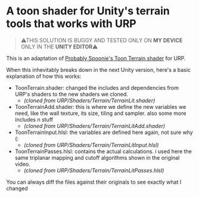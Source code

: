 # A toon shader for Unity's terrain tools that works with URP

> ⚠THIS SOLUTION IS BUGGY AND TESTED ONLY ON **MY DEVICE** ONLY IN THE **UNITY EDITOR**⚠

This is an adaptation of [Probably Spoonie's Toon Terrain shader](https://www.youtube.com/watch?v=F_jP3_FKOEE&lc=UgzJG8gfJgI-XClPoHp4AaABAg.9fv08UnOx219lMMJCQED1u) for URP.

When this inhevitably breaks down in the next Unity version, here's a basic explanation of how this works:
- ToonTerrain.shader: changed the includes and dependencies from URP's shaders to the new shaders we cloned.  
  - *(cloned from URP/Shaders/Terrain/TerrainLit.shader)*
- ToonTerrainAdd.shader: this is where we define the new variables we need, like the wall texture, its size, tiling and sampler. also some more includes n stuff  
  - *(cloned from URP/Shaders/Terrain/TerrainLitAdd.shader)*
- ToonTerrainInput.hlsl: the variables are defined here again, not sure why (:  
  - *(cloned from URP/Shaders/Terrain/TerrainLitInput.hlsl)*
- ToonTerrainPasses.hlsl: contains the actual calculations. i used here the same triplanar mapping and cutoff algorithms shown in the original video.  
  - *(cloned from URP/Shaders/Terrain/TerrainLitPasses.hlsl)*

You can always diff the files against their originals to see exactly what I changed
